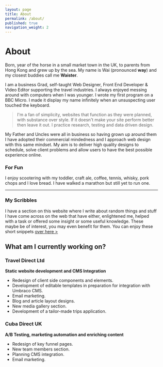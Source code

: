 ```yaml
---
layout: page
title: About
permalink: /about/
published: true
navigation_weight: 2
---
```


# About

Born, year of the horse in a small market town in the UK, to parents from Hong Kong and grew up by the sea. My name is Wai (pronounced **way**) and my closest buddies call me **Waister**.

I am a business Grad, self-taught Web Designer, Front End Developer & Video Editor supporting the travel industries. I always enjoyed messing around with computers when I was younger. I wrote my first program on a BBC Micro. I made it display my name infinitely when an unsuspecting user touched the keyboard.

> I'm a fan of simplicity, websites that function as they were planned, with substance over style.  If it doesn't make your site perform better then leave it out. I practice research, testing and data driven design.

My Father and Uncles were all in business so having grown up around them I have adopted their commercial mindedness and I approach web design with this same mindset. My aim is to deliver high quality designs to schedule, solve client problems and allow users to have the best possible experience online.

### For Fun
I enjoy scootering with my toddler, craft ale, coffee, tennis, whisky, pork chops and I love bread. I have walked a marathon but still yet to run one.

---

### My Scribbles
I have a section on this website where I write about random things and stuff I have come across on the web that have either, enlightened me, helped with a task or offered some insight or some useful knowledge. These maybe be of interest, you may even benefit for them. You can enjoy these short snippets [over here >](/blog/)


## What am I currently working on?

### Travel Direct Ltd
__Static website development and CMS Integration__

* Redesign of client side components and elements. 
* Development of editable templates in preparation for integration with Umbraco CMS. 
* Email marketing.
* Blog and article layout designs.
* New media gallery section.
* Development of a tailor-made trips application.
    
### Cuba Direct UK
__A/B Testing, marketing automation and enriching content__

* Redesign of key funnel pages.
* New team members section.
* Planning CMS integration. 
* Email marketing.